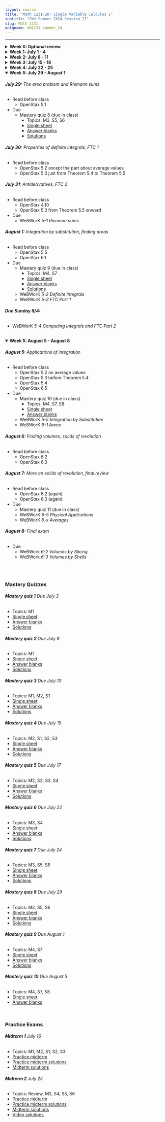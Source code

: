 ```yaml
---
layout: course
title: "Math 1231-20: Single Variable Calculus I"
subtitle: "GWU Summer 2024 Session II"
slug: Math 1231
uniqname: GW1231_summer_24
---
```


---
<details markdown="1">
<summary><b>Week 0: Optional review</b></summary>

<br>
Some of the most common things that trip people up in this course are more to do with algebra and trig than calculus itself. If you feel at all fuzzy with topics like factoring polynomials, the unit circle, or exponent rules, I would highly recommend doing a little review on [Khan Academy](https://www.khanacademy.org/math/algebra2) either before the course starts or at the beginning of the course. Here are some specific sections from the Algebra II course there that will come up a lot in Math 1231: 

- [Unit 3: Polynomial factorization](https://www.khanacademy.org/math/algebra2/x2ec2f6f830c9fb89:poly-factor) 
	- Factoring higher degree polynomials
	- Factoring using structure
- [Unit 6: Rational exponents and radicals](https://www.khanacademy.org/math/algebra2/x2ec2f6f830c9fb89:exp)
	- Rational exponents
	- Properties of exponents (rational exponents)
	- Evaluating exponents & radicals
- [Unit 11: Trigonometry](https://www.khanacademy.org/math/algebra2/x2ec2f6f830c9fb89:trig) 
	- Unit circle introduction
	- The Pythagorean identity
	- Trigonometric values of special angles
	- Graphs of sin(x), cos(x), and tan(x)

<br>In addition to the above, you can also get started reading the textbook. The first chapter reviews functions---we'll cover sections 1.1, 1.2, and 1.3. 

</details>


<details markdown="1">
<summary><b>Week 1: July 1 - 4</b></summary>

###### **July 1:** Syllabus, review of functions, intro to limits
- Read before class
	- [Course syllabus](/assets/documents/GW1231_summer_24_syllabus.pdf)
	- OpenStax 1.1-3 on functions
	- OpenStax 2.2 except for infinite limits

###### **July 2:** Limit laws, continuity, trig limits
- Read before class
	- OpenStax 2.3
	- OpenStax 2.4

###### **July 3:** Infinite limits 
- Read before class
	- OpenStax 2.2 on infinite limits
	- OpenStax 4.6, ignore anything to do with sketching graphs, formal definitions, or transcendental functions
	- OpenStax 3.1
- Due
	- Mastery quiz 1 (due in class)
		- Topics: M1
		- [Single sheet](/assets/documents/mq1_single_sheet.pdf)
		- [Answer blanks](/assets/documents/mq1_answer_blanks.pdf)
		- [Solutions](/assets/documents/mq1_solutions.pdf)
	- WeBWorK *0 Tutorial*
	- WeBWorK *1-1 Functions* 

###### **July 4:** Holiday, no class 

###### **Due Sunday 7/7:**
- WeBWorK *2-3a Limit Laws*
- WeBWorK *2-3b Computing Limits*
- WeBWorK *2-3c Squeeze Theorem*
- WeBWorK *2-3d Trigonometric Limits*
- WeBWorK *2-4 Continuity*

<br>

</details>


<details markdown="1">
<summary><b>Week 2: July 8 - 11</b></summary>

###### **July 8:** Defining and computing derivatives
- Read before class
	- OpenStax 3.1 (again)
	- OpenStax 3.2 
	- OpenStax 3.3
- Due
	- Mastery quiz 2 (due in class)
		- Topics: M1
		- [Single sheet](/assets/documents/mq2_single_sheet.pdf)
		- [Answer blanks](/assets/documents/mq2_answer_blanks.pdf)
		- [Solutions](/assets/documents/mq2_solutions.pdf)
	- WeBWorK *2-2 Infinite Limits*
	- WeBWorK *4-6 Limits at Infinity*

###### **July 9:** Trig derivatives, chain rule
- Read before class
	- OpenStax 3.5
	- OpenStax 3.6

###### **July 10:** Rates of change, linear approximation
- Read before class
	- OpenStax 3.4
	- OpenStax 4.2
- Due 
	- Mastery quiz 3 (due in class)
		- Topics: M1, M2, S1
		- [Single sheet](/assets/documents/mq3_single_sheet.pdf)
		- [Answer blanks](/assets/documents/mq3_answer_blanks.pdf)
		- [Solutions](/assets/documents/mq3_solutions.pdf)
	- WeBWorK *3-1 Intro to Derivatives* 

###### **July 11:** Implicit differentiation, intro to related rates
- Read before class
	- OpenStax 3.8
	- OpenStax 4.1
- Due
	- WeBWorK *3-3 Differentiation Rules*
	- WeBWorK *3-6 Trig Chain*

###### **Due Sunday 7/14:**
- WeBWorK *3-4 Rates of Change* 
- WeBWorK *3-3b Tangent Lines*
- WeBWorK *4-2 Linear Approximation* 

<br>

</details>


<details markdown="1">
<summary><b>Week 3: July 15 - 18</b></summary>

###### **July 15:** More related rates, midterm review
- Read before class
	- OpenStax 4.1 (again)
- Due 
	- Mastery quiz 4 (due in class)
		- Topics: M2, S1, S2, S3
		- [Single sheet](/assets/documents/mq4_single_sheet.pdf)
		- [Answer blanks](/assets/documents/mq4_answer_blanks.pdf)
		- [Solutions](/assets/documents/mq4_solutions.pdf)
	- WeBWorK *3-8 Implicit Differentiation*

###### **July 16:** Midterm 1 (M1, M2, S1, S2, S3)
- [Practice midterm](/assets/documents/practice_midterm1.pdf)
- [Practice midterm solutions](/assets/documents/practice_midterm1_solutions.pdf)
- [Midterm solutions](/assets/documents/midterm1_solutions.pdf)

###### **July 17:** Extreme Value Theorem, maxima and minima
- Read before class
	- OpenStax 4.3
- Due 
	- Mastery quiz 5 (due in class)
		- Topics: M2, S2, S3, S4
		- [Single sheet](/assets/documents/mq5_single_sheet.pdf)
		- [Answer blanks](/assets/documents/mq5_answer_blanks.pdf)
		- [Solutions](/assets/documents/mq5_solutions.pdf)
	- WeBWorK *4-1 Related Rates* 

###### **July 18:** Mean Value Theorem, classifying critical points
- Read before class
	- OpenStax 4.4
	- OpenStax 4.5

###### **Due Sunday 7/21:**
- WeBWorK *4-3 Critical Points and Extreme Values* 

<br>

</details>


<details markdown="1">
<summary><b>Week 4: July 22 - 25</b></summary>

###### **July 22:** Concavity and curve sketching
- Read before class
	- OpenStax 4.5 (again)
	- OpenStax 4.6 (again)
- Due
	- Mastery quiz 6 (due in class)
		- Topics: M3, S4
		- [Single sheet](/assets/documents/mq6_single_sheet.pdf)
		- [Answer blanks](/assets/documents/mq6_answer_blanks.pdf)
		- [Solutions](/assets/documents/mq6_solutions.pdf)
	- WeBWorK *4-4 Mean Value Theorem*
	- WeBWorK *4-5a Relative Extrema*

###### **July 23:** Applied optimization
- Read before class
	- OpenStax 4.7

###### **July 24:** More optimization, midterm review
- Read before class
	- OpenStax 4.7 (again)
- Due 
	- Mastery quiz 7 (due in class)
		- Topics: M3, S5, S6
		- [Single sheet](/assets/documents/mq7_single_sheet.pdf)
		- [Answer blanks](/assets/documents/mq7_answer_blanks.pdf)
		- [Solutions](/assets/documents/mq7_solutions.pdf)
	- WeBWorK *4-5b Sketching Graphs*

###### **July 25:** Midterm 2 (M3, S4, S5, S6 + a little Midterm 1 recap)
- [Practice midterm](/assets/documents/practice_midterm2.pdf)
- [Practice midterm solutions](/assets/documents/practice_midterm2_solutions.pdf)
- [Midterm solutions](/assets/documents/midterm2_solutions.pdf)
- [Video solutions](https://youtu.be/mxwneY5GFRw)
- Due 
	- WeBWorK *4-7 Optimization*

<br>

</details>


<details markdown="1" open>
<summary><b>Week 5: July 29 - August 1</b></summary>

###### **July 29:** The area problem and Riemann sums
- Read before class
	- OpenStax 5.1
- Due 
	- Mastery quiz 8 (due in class)
		- Topics: M3, S5, S6
		- [Single sheet](/assets/documents/mq8_single_sheet.pdf)
		- [Answer blanks](/assets/documents/mq8_answer_blanks.pdf)
		- [Solutions](/assets/documents/mq8_solutions.pdf)

###### **July 30:** Properties of definite integrals, FTC 1
- Read before class
	- OpenStax 5.2 except the part about average values
	- OpenStax 5.3 just from Theorem 5.4 to Theorem 5.5

###### **July 31:** Antiderivatives, FTC 2
- Read before class
	- OpenStax 4.10
	- OpenStax 5.3 from Theorem 5.5 onward
- Due
	- WeBWorK *5-1 Riemann sums*

###### **August 1:** Integration by substitution, finding areas
- Read before class
	- OpenStax 5.5
	- OpenStax 6.1
- Due
	- Mastery quiz 9 (due in class) 
		- Topics: M4, S7
		- [Single sheet](/assets/documents/mq9_single_sheet.pdf)
		- [Answer blanks](/assets/documents/mq9_answer_blanks.pdf)
		- [Solutions](/assets/documents/mq9_solutions.pdf)
	- WeBWorK *5-2 Definite Integrals*
	- WeBWorK *5-3 FTC Part 1*

###### **Due Sunday 8/4:**
- WeBWorK *5-4 Computing Integrals and FTC Part 2*

<br>

</details>


<details markdown="1" open>
<summary><b>Week 5: August 5 - August 8</b></summary>

###### **August 5:** Applications of integration
- Read before class
	- OpenStax 5.2 on average values
	- OpenStax 5.3 before Theorem 5.4
	- OpenStax 5.4
	- OpenStax 6.5
- Due
	- Mastery quiz 10 (due in class)
		- Topics: M4, S7, S8
		- [Single sheet](/assets/documents/mq10_single_sheet.pdf)
		- [Answer blanks](/assets/documents/mq10_answer_blanks.pdf)
	- WeBWorK *5-5 Integration by Substitution*
	- WeBWorK *6-1 Areas*

###### **August 6:** Finding volumes, solids of revolution
- Read before class
	- OpenStax 6.2
	- OpenStax 6.3

###### **August 7:** More on solids of revolution, final review
- Read before class
	- OpenStax 6.2 (again)
	- OpenStax 6.3 (again)
- Due
	- Mastery quiz 11 (due in class)
	- WeBWorK *6-5 Physical Applications* 
	- WeBWorK *6-x Averages* 

###### **August 8:** Final exam
- Due
	- WeBWork *6-2 Volumes by Slicing* 
	- WeBWork *6-3 Volumes by Shells*

<br>




<br>

<h3 id="mastery-quizzes">Mastery Quizzes</h3>

###### **Mastery quiz 1** Due July 3
- Topics: M1
- [Single sheet](/assets/documents/mq1_single_sheet.pdf)
- [Answer blanks](/assets/documents/mq1_answer_blanks.pdf)
- [Solutions](/assets/documents/mq1_solutions.pdf)

###### **Mastery quiz 2** Due July 8
- Topics: M1
- [Single sheet](/assets/documents/mq2_single_sheet.pdf)
- [Answer blanks](/assets/documents/mq2_answer_blanks.pdf)
- [Solutions](/assets/documents/mq2_solutions.pdf)

###### **Mastery quiz 3** Due July 10
- Topics: M1, M2, S1
- [Single sheet](/assets/documents/mq3_single_sheet.pdf)
- [Answer blanks](/assets/documents/mq3_answer_blanks.pdf)
- [Solutions](/assets/documents/mq3_solutions.pdf)

###### **Mastery quiz 4** Due July 15
- Topics: M2, S1, S2, S3
- [Single sheet](/assets/documents/mq4_single_sheet.pdf)
- [Answer blanks](/assets/documents/mq4_answer_blanks.pdf)
- [Solutions](/assets/documents/mq4_solutions.pdf)

###### **Mastery quiz 5** Due July 17
- Topics: M2, S2, S3, S4
- [Single sheet](/assets/documents/mq5_single_sheet.pdf)
- [Answer blanks](/assets/documents/mq5_answer_blanks.pdf)
- [Solutions](/assets/documents/mq5_solutions.pdf)

###### **Mastery quiz 6** Due July 22
- Topics: M3, S4
- [Single sheet](/assets/documents/mq6_single_sheet.pdf)
- [Answer blanks](/assets/documents/mq6_answer_blanks.pdf)
- [Solutions](/assets/documents/mq6_solutions.pdf)

###### **Mastery quiz 7** Due July 24
- Topics: M3, S5, S6
- [Single sheet](/assets/documents/mq7_single_sheet.pdf)
- [Answer blanks](/assets/documents/mq7_answer_blanks.pdf)
- [Solutions](/assets/documents/mq7_solutions.pdf)

###### **Mastery quiz 8** Due July 29
- Topics: M3, S5, S6
- [Single sheet](/assets/documents/mq8_single_sheet.pdf)
- [Answer blanks](/assets/documents/mq8_answer_blanks.pdf)
- [Solutions](/assets/documents/mq8_solutions.pdf)

###### **Mastery quiz 9** Due August 1
- Topics: M4, S7
- [Single sheet](/assets/documents/mq9_single_sheet.pdf)
- [Answer blanks](/assets/documents/mq9_answer_blanks.pdf)
- [Solutions](/assets/documents/mq9_solutions.pdf)

###### **Mastery quiz 10** Due August 5
- Topics: M4, S7, S8
- [Single sheet](/assets/documents/mq10_single_sheet.pdf)
- [Answer blanks](/assets/documents/mq10_answer_blanks.pdf)


<br>

<h3 id="practice-exams">Practice Exams</h3>

###### **Midterm 1** July 16
- Topics: M1, M2, S1, S2, S3
- [Practice midterm](/assets/documents/practice_midterm1.pdf)
- [Practice midterm solutions](/assets/documents/practice_midterm1_solutions.pdf)
- [Midterm solutions](/assets/documents/midterm1_solutions.pdf)

###### **Midterm 2** July 25
- Topics: Review, M3, S4, S5, S6
- [Practice midterm](/assets/documents/practice_midterm2.pdf)
- [Practice midterm solutions](/assets/documents/practice_midterm2_solutions.pdf)
- [Midterm solutions](/assets/documents/midterm2_solutions.pdf)
- [Video solutions](https://youtu.be/mxwneY5GFRw)

